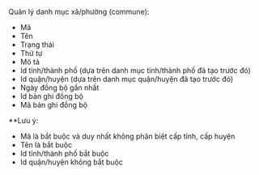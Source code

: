 Quản lý danh mục xã/phường (commune):
- Mã
- Tên
- Trạng thái
- Thứ tự
- Mô tả
- Id tỉnh/thành phố (dựa trên danh mục tỉnh/thành phố đã tạo trước đó)
- Id quận/huyện (dựa trên danh mục quận/huyện đã tạo trước đó)
- Ngày đồng bộ gần nhất
- Id bản ghi đồng bộ
- Mã bản ghi đồng bộ

**Lưu ý:
- Mã là bắt buộc và duy nhất không phân biệt cấp tỉnh, cấp huyện
- Tên là bắt buộc
- Id tỉnh/thành phố bắt buộc
- Id quận/huyện không bắt buộc